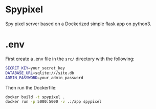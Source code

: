 # Spypixel

Spy pixel server based on a Dockerized simple flask app on python3.

# .env
First create a .env file in the `src/` directory with the following:
```bash
SECRET_KEY=your_secret_key
DATABASE_URL=sqlite:///site.db
ADMIN_PASSWORD=your_admin_password
```
Then run the Dockerfile:
```bash
docker build -t spypixel .
docker run -p 5000:5000 -v .:/app spypixel
```
